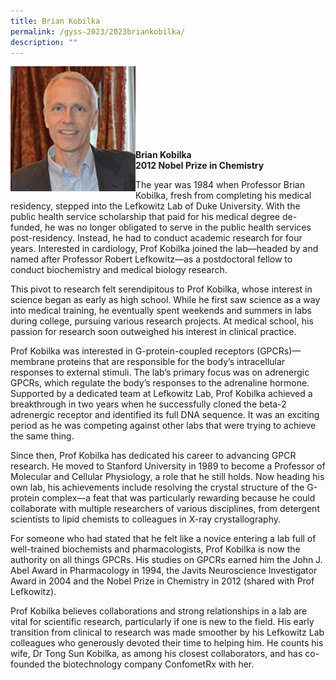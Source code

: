 ```yaml
---
title: Brian Kobilka
permalink: /gyss-2023/2023briankobilka/
description: ""
---
```

<img src="/images/GYSS%202022/brian%20kobilka.jpg" alt="Brian Kobilka" align="left" style="width:200px">
<br>
<br>
<br>
<br>
<br>
<br>
<br>



**Brian Kobilka** <br>
**2012 Nobel Prize in Chemistry**

The year was 1984 when Professor Brian Kobilka, fresh from completing his medical residency, stepped into the Lefkowitz Lab of Duke University. With the public health service scholarship that paid for his medical degree de-funded, he was no longer obligated to serve in the public health services post-residency. Instead, he had to conduct academic research for four years. Interested in cardiology, Prof Kobilka joined the lab—headed by and named after Professor Robert Lefkowitz—as a postdoctoral fellow to conduct biochemistry and medical biology research.  
  
This pivot to research felt serendipitous to Prof Kobilka, whose interest in science began as early as high school. While he first saw science as a way into medical training, he eventually spent weekends and summers in labs during college, pursuing various research projects. At medical school, his passion for research soon outweighed his interest in clinical practice.  
  
Prof Kobilka was interested in G-protein-coupled receptors (GPCRs)—membrane proteins that are responsible for the body’s intracellular responses to external stimuli. The lab’s primary focus was on adrenergic GPCRs, which regulate the body’s responses to the adrenaline hormone. Supported by a dedicated team at Lefkowitz Lab, Prof Kobilka achieved a breakthrough in two years when he successfully cloned the beta-2 adrenergic receptor and identified its full DNA sequence. It was an exciting period as he was competing against other labs that were trying to achieve the same thing.&nbsp;  
  
Since then, Prof Kobilka has dedicated his career to advancing GPCR research. He moved to Stanford University in 1989 to become a Professor of Molecular and Cellular Physiology, a role that he still holds. Now heading his own lab, his achievements include resolving the crystal structure of the G-protein complex—a feat that was particularly rewarding because he could collaborate with multiple researchers of various disciplines, from detergent scientists to lipid chemists to colleagues in X-ray crystallography.  
  
For someone who had stated that he felt like a novice entering a lab full of well-trained biochemists and pharmacologists, Prof Kobilka is now the authority on all things GPCRs. His studies on GPCRs earned him the John J. Abel Award in Pharmacology in 1994, the Javits Neuroscience Investigator Award in 2004 and the Nobel Prize in Chemistry in 2012 (shared with Prof Lefkowitz).&nbsp;  
  
Prof Kobilka believes collaborations and strong relationships in a lab are vital for scientific research, particularly if one is new to the field. His early transition from clinical to research was made smoother by his Lefkowitz Lab colleagues who generously devoted their time to helping him. He counts his wife, Dr Tong Sun Kobilka, as among his closest collaborators, and has co-founded the biotechnology company ConfometRx with her.